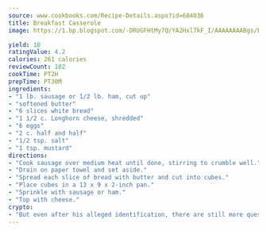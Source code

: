 ```yaml
---
source: www.cookbooks.com/Recipe-Details.aspx?id=684036
title: Breakfast Casserole
image: https://1.bp.blogspot.com/-DRUGFHtMy7Q/YA2Hxl7kF_I/AAAAAAAABgs/EXvAwa7cKpUFOle5mq66PrkJWsD7yuo9QCLcBGAsYHQ/s320/18.png

yield: 10
ratingValue: 4.2
calories: 261 calories
reviewCount: 102
cookTime: PT2H
prepTime: PT30M
ingredients:
- "1 lb. sausage or 1/2 lb. ham, cut up"
- "softened butter"
- "6 slices white bread"
- "1 1/2 c. Longhorn cheese, shredded"
- "6 eggs"
- "2 c. half and half"
- "1/2 tsp. salt"
- "1 tsp. mustard"
directions:
- "Cook sausage over medium heat until done, stirring to crumble well."
- "Drain on paper towel and set aside."
- "Spread each slice of bread with butter and cut into cubes."
- "Place cubes in a 13 x 9 x 2-inch pan."
- "Sprinkle with sausage or ham."
- "Top with cheese."
crypto:
- "But even after his alleged identification, there are still more questions than answers about the enigmatic creator of Bitcoin."
---
```

